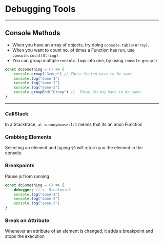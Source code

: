 # Debugging Tools
---
## Console Methods
- When you have an array of objects, try doing `console.table(Array)`.
- When you want to count no. of times a Function has run, use `console.count(String)` 
- You can group multiple `console.log`s	into one, by using `console.group()`
```js
const doSomething = () => {
	console.group("Group") // These String have to be same
	console.log("some-1")
	console.log("some-2")
	console.log("some-3")
	console.groupEnd("Group") //  These String have to be same
}
```
---
### CallStack
In a Stacktrace, `at <anonymous>:1:1` means that its an anon Function

### Grabbing Elements
Selecting an element and typing `$0` will return you the element in the console.

### Breakpoints
Pause js from running
```js
const doSomething = () => {
	debugger; // <- Breakpoint
	console.log("some-1")
	console.log("some-2")
	console.log("some-3")
}
```

### Break on Attribute
Whenever an attribute of an element is changed, it adds a breakpoint and stops the execution